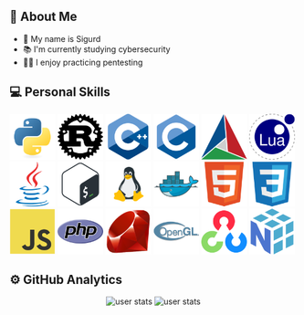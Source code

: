 <h2>👤&nbsp;About Me</h2>
<ul>
  <li>👋 My name is Sigurd</li>
  <li>📚 I'm currently studying cybersecurity</li>
  <li>👨‍💻 I enjoy practicing pentesting</li>
</ul>


<h2>💻&nbsp;Personal Skills</h2>
<div>
  <img src="assets/python.svg" style="height:80px"/>
  <img src="assets/rust.svg" style="height:80px">
  <img src="assets/cplusplus.svg" style="height:80px"/>
  <img src="assets/c.svg" style="height:80px"/>
  <img src="assets/cmake.svg" style="height:80px">
  <img src="assets/lua.svg" style="height:80px"/>
  <img src="assets/java.svg" style="height:80px"/>
  <img src="assets/bash.svg" style="height:80px"/>
  <img src="assets/linux.png" style="height:80px">
  <img src="assets/docker.svg" style="height:80px">
  <img src="assets/html5.svg" style="height:80px">
  <img src="assets/css3.svg" style="height:80px">
  <img src="assets/javascript.svg" style="height:80px">
  <img src="assets/php.svg" style="height:80px">
  <img src="assets/ruby.svg" style="height:80px">
  <img src="assets/opengl.svg" style="height:80px">
  <img src="assets/opencv.svg" style="height:80px">
  <img src="assets/numpy.svg" style="height:80px">
</div>


<h2>⚙️&nbsp;GitHub Analytics</h2>
<p align="center">
  <picture>
    <source media="(prefers-color-scheme: dark)" srcset="https://github-readme-stats.vercel.app/api?username=sigurdptr&show_icons=true&theme=github_dark_dimmed&hide_border=true">
    <source media="(prefers-color-scheme: light)" srcset="https://github-readme-stats.vercel.app/api?username=sigurdptr&show_icons=true&hide_border=true">
    <img alt="user stats" src="" height="145px">
  </picture>
  <picture>
    <source media="(prefers-color-scheme: dark)" srcset="https://github-readme-stats.vercel.app/api/top-langs/?username=sigurdptr&layout=compact&theme=github_dark_dimmed&hide_border=true">
    <source media="(prefers-color-scheme: light)" srcset="https://github-readme-stats.vercel.app/api/top-langs/?username=sigurdptr&layout=compact&hide_border=true">
    <img alt="user stats" src="" height="145px">
  </picture>
</p>